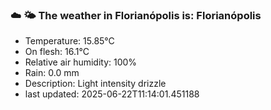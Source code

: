 ### ☁️ 🌤️  The weather in Florianópolis is: Florianópolis

- Temperature: 15.85°C
- On flesh: 16.1°C
- Relative air humidity: 100%
- Rain: 0.0 mm
- Description: Light intensity drizzle
- last updated: 2025-06-22T11:14:01.451188
